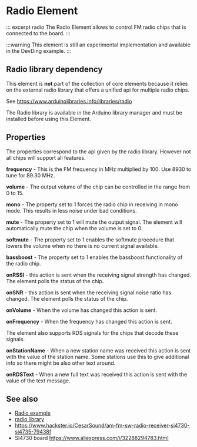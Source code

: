 # Radio Element

::: excerpt radio
The Radio Element allows to control FM radio chips that is connected to the board.
:::


:::warning
This element is still an experimental implementation and available in the DevDing example.
:::

## Radio library dependency

This element is **not** part of the collection of core elements
because it relies on the external radio library that offers a unified api for multiple radio chips.

See <https://www.arduinolibraries.info/libraries/radio>

The Radio library is available in the Arduino library manager and must be installed before using this Element. 

<!-- 
## Radio Element activation

To make the Radio Element available for configuration it needs to be included into the sketch compilation by activating it using the macro

```CPP
#define HOMEDING_INCLUDE_RADIO 
```
The RadioDing example uses this element to create a remote controllable radio that uses the 
RDA5807M radio chip from RDA Microelectronics or or SI473xx radio chips from Silicon.

Look into the [Radio example](/examples/radio.md) for details.
-->


## Properties

The properties correspond to the api given by the radio library. However not all chips will support all features.

**frequency** - This is the FM frequency in MHz multiplied by 100. Use 8930 to tune for 89.30 MHz.

**volume** - The output volume of the chip can be controlled in the range from 0 to 15.

**mono** - The property set to 1 forces the radio chip in receiving in mono mode. This results in less noise under bad conditions.

**mute** - The property set to 1 will mute the output signal. The element will automatically mute the chip when the volume is set to 0.

**softmute** - The property set to 1 enables the softmute procedure that lowers the volume when no there is no current signal available.

**bassboost** - The property set to 1 enables the bassboost functionality of the radio chip.

**onRSSI** - this action is sent when the receiving signal strength has changed. The element polls the status of the chip.

**onSNR** - this action is sent when the receiving signal noise ratio has changed. The element polls the status of the chip.

**onVolume** - When the volume has changed this action is sent.

**onFrequency** - When the frequency has changed this action is sent.


The element also supports RDS signals for the chips that decode these signals.

**onStationName** - When a new station name was received this action is sent with the value of the station name.
Some stations use this to give additional info so there might be also other text around.

**onRDSText** - When a new full text was received this action is sent with the value of the text message.



## See also

* [Radio example](/examples/radio.md)
* [radio library](http://www.mathertel.de/Arduino/RadioLibrary.aspx)
* https://www.hackster.io/CesarSound/am-fm-sw-radio-receiver-si4730-si4735-79438f
* SI4730 board https://www.aliexpress.com/i/32288294783.html

